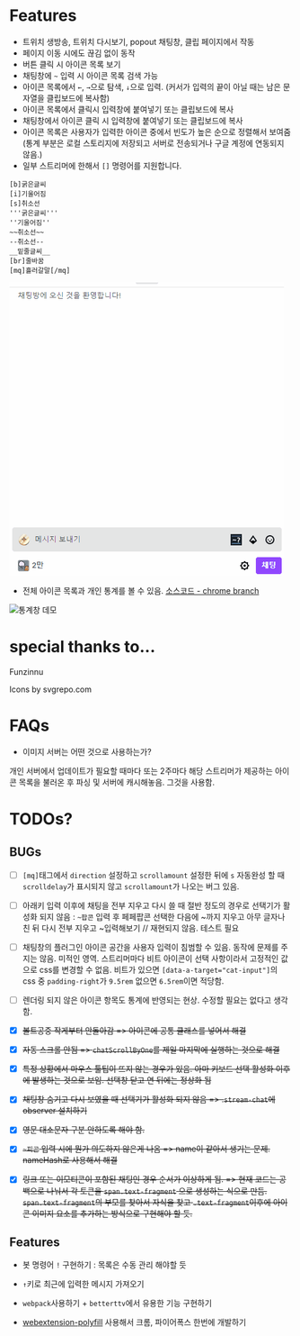 # Features

- 트위치 생방송, 트위치 다시보기, popout 채팅창, 클립 페이지에서 작동
- 페이지 이동 시에도 끊김 없이 동작
- 버튼 클릭 시 아이콘 목록 보기
- 채팅창에 `~` 입력 시 아이콘 목록 검색 가능
- 아이콘 목록에서 `←`, `→`으로 탐색, `↓`으로 입력. (커서가 입력의 끝이 아닐 때는 남은 문자열을 클립보드에 복사함) 
- 아이콘 목록에서 클릭시 입력창에 붙여넣기 또는 클립보드에 복사
- 채팅창에서 아이콘 클릭 시 입력창에 붙여넣기 또는 클립보드에 복사
- 아이콘 목록은 사용자가 입력한 아이콘 중에서 빈도가 높은 순으로 정렬해서 보여줌 (통계 부분은 로컬 스토리지에 저장되고 서버로 전송되거나 구글 계정에 연동되지 않음.)
- 일부 스트리머에 한해서 `[]` 명령어를 지원합니다. 
```
[b]굵은글씨
[i]기울어짐
[s]취소선
'''굵은글씨'''
''기울어짐''
~~취소선~~
--취소선--
__밑줄글씨__
[br]줄바꿈
[mq]흘러갈말[/mq]
```



![채팅창 데모](./no_extension/demo_chat.gif)

- 전체 아이콘 목록과 개인 통계를 볼 수 있음. [소스코드 - chrome branch](https://github.com/k123s456h/twitch-icon-frontend) 

![통계창 데모](./no_extension/demo_frontend.gif)

# special thanks to...

Funzinnu

Icons by svgrepo.com

# FAQs

- 이미지 서버는 어떤 것으로 사용하는가?

개인 서버에서 업데이트가 필요할 때마다 또는 2주마다 해당 스트리머가 제공하는 아이콘 목록을 불러온 후 파싱 및 서버에 캐시해놓음. 그것을 사용함.

# TODOs?

## BUGs
- [ ] `[mq]`태그에서 `direction` 설정하고 `scrollamount` 설정한 뒤에 `s` 자동완성 할 때 `scrolldelay`가 표시되지 않고 `scrollamount`가 나오는 버그 있음.

- [ ] 아래키 입력 이후에 채팅을 전부 지우고 다시 쓸 때 절반 정도의 경우로 선택기가 활성화 되지 않음 : `~팝콘` 입력 후 페페팝콘 선택한 다음에 ~까지 지우고 아무 글자나 친 뒤 다시 전부 지우고 ~입력해보기 // 재현되지 않음. 테스트 필요
- [ ] 채팅창의 플러그인 아이콘 공간을 사용자 입력이 침범할 수 있음. 동작에 문제를 주지는 않음. 미적인 영역. 스트리머마다 비트 아이콘이 선택 사항이라서 고정적인 값으로 css를 변경할 수 없음. 비트가 있으면 `[data-a-target="cat-input"]`의 css 중 `padding-right`가 `9.5rem` 없으면 `6.5rem`이면 적당함. 
- [ ] 렌더링 되지 않은 아이콘 항목도 통계에 반영되는 현상. 수정할 필요는 없다고 생각함.

- [x] ~~볼트공중 작게부터 안돌아감 => 아이콘에 공통 클래스를 넣어서 해결~~
- [x] ~~자동 스크롤 안됨 => `chatScrollByOne`를 제일 마지막에 실행하는 것으로 해결~~
- [x] ~~특정 상황에서 마우스 툴팁이 뜨지 않는 경우가 있음. 아마 키보드 선택 활성화 이후에 발생하는 것으로 보임. 선택창 닫고 연 뒤에는 정상화 됨~~
- [x] ~~채팅창 숨기고 다시 보였을 때 선택기가 활성화 되지 않음 => .`stream-chat`에 observer 설치하기~~
- [x] ~~영문 대소문자 구분 안하도록 해야 함.~~
- [x] ~~`~피곤` 입력 시에 뭔가 의도하지 않은게 나옴 => name이 같아서 생기는 문제. nameHash로 사용해서 해결~~
- [x] ~~링크 또는 이모티콘이 포함된 채팅인 경우 순서가 이상하게 됨. => 현재 코드는 공백으로 나눠서 각 토큰을 `span.text-fragment` 으로 생성하는 식으로 만듬. `span.text-fragment`의 부모를 찾아서 자식을 찾고 `.text-fragment`이후에 아이콘 이미지 요소를 추가하는 방식으로 구현해야 할 듯.~~

## Features
- 봇 명령어 `!` 구현하기 : 목록은 수동 관리 해야할 듯

- `↑`키로 최근에 입력한 메시지 가져오기

- `webpack`사용하기 + `betterttv`에서 유용한 기능 구현하기

- [webextension-polyfill](https://www.npmjs.com/package/webextension-polyfill) 사용해서 크롬, 파이어폭스 한번에 개발하기